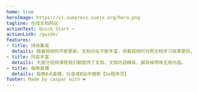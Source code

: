 ```yaml
---
home: true
heroImage: https://v1.vuepress.vuejs.org/hero.png
tagline: 在线文档网站
actionText: Quick Start →
actionLink: /guide/
features:
- title: 持续集成
  details: 随着视频的不断更新，文档也在不断丰富，观看视频时对照文档学习效果更好。
- title: 内容丰富
  details: 大部分视频课程我们都提供了文档，文档内容精炼，摒弃掉啰嗦无用内容。
- title: 每晚直播
  details: 每晚8点直播，抖音或B站中搜索【Go程序员】
footer: Made by caspar with ❤️
---
```

